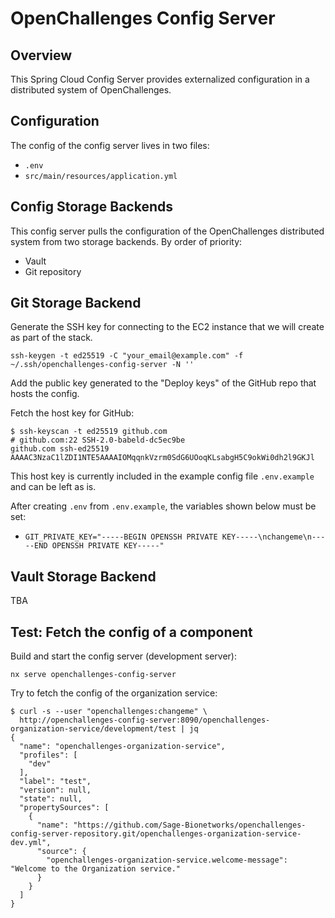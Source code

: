 # OpenChallenges Config Server

## Overview

This Spring Cloud Config Server provides externalized configuration in a distributed system of
OpenChallenges.

## Configuration

The config of the config server lives in two files:

- `.env`
- `src/main/resources/application.yml`

## Config Storage Backends

This config server pulls the configuration of the OpenChallenges distributed system from two storage
backends. By order of priority:

- Vault
- Git repository

## Git Storage Backend

Generate the SSH key for connecting to the EC2 instance that we will create as part of the stack.

```console
ssh-keygen -t ed25519 -C "your_email@example.com" -f ~/.ssh/openchallenges-config-server -N ''
```

Add the public key generated to the "Deploy keys" of the GitHub repo that hosts the config.

Fetch the host key for GitHub:

```console
$ ssh-keyscan -t ed25519 github.com
# github.com:22 SSH-2.0-babeld-dc5ec9be
github.com ssh-ed25519 AAAAC3NzaC1lZDI1NTE5AAAAIOMqqnkVzrm0SdG6UOoqKLsabgH5C9okWi0dh2l9GKJl
```

This host key is currently included in the example config file `.env.example` and can be left as is.

After creating `.env` from `.env.example`, the variables shown below must be set:

- `GIT_PRIVATE_KEY="-----BEGIN OPENSSH PRIVATE KEY-----\nchangeme\n-----END OPENSSH PRIVATE KEY-----"`

## Vault Storage Backend

TBA

## Test: Fetch the config of a component

Build and start the config server (development server):

```console
nx serve openchallenges-config-server
```

Try to fetch the config of the organization service:

```console
$ curl -s --user "openchallenges:changeme" \
  http://openchallenges-config-server:8090/openchallenges-organization-service/development/test | jq
{
  "name": "openchallenges-organization-service",
  "profiles": [
    "dev"
  ],
  "label": "test",
  "version": null,
  "state": null,
  "propertySources": [
    {
      "name": "https://github.com/Sage-Bionetworks/openchallenges-config-server-repository.git/openchallenges-organization-service-dev.yml",
      "source": {
        "openchallenges-organization-service.welcome-message": "Welcome to the Organization service."
      }
    }
  ]
}
```
